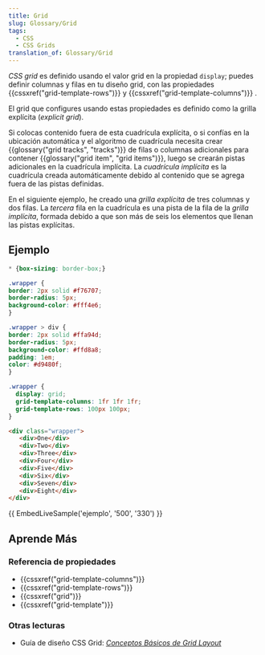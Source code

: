 ```yaml
---
title: Grid
slug: Glossary/Grid
tags:
  - CSS
  - CSS Grids
translation_of: Glossary/Grid
---
```


_CSS grid_ es definido usando el valor grid en la propiedad `display`; puedes definir columnas y filas en tu diseño grid, con las propiedades {{cssxref("grid-template-rows")}} y {{cssxref("grid-template-columns")}} .

El grid que configures usando estas propiedades es definido como la grilla explícita (_explicit grid_).

Si colocas contenido fuera de esta cuadrícula explícita, o si confías en la ubicación automática y el algoritmo de cuadrícula necesita crear {{glossary("grid tracks", "tracks")}} de filas o columnas adicionales para contener {{glossary("grid item", "grid items")}}, luego se crearán pistas adicionales en la cuadrícula implícita. La _cuadrícula implícita_ es la cuadrícula creada automáticamente debido al contenido que se agrega fuera de las pistas definidas.

En el siguiente ejemplo, he creado una _grilla explícita_ de tres columnas y dos filas. La _tercera_ fila en la cuadrícula es una pista de la fila de la _grilla implícita_, formada debido a que son más de seis los elementos que llenan las pistas explícitas.

## Ejemplo

```css hidden
* {box-sizing: border-box;}

.wrapper {
border: 2px solid #f76707;
border-radius: 5px;
background-color: #fff4e6;
}

.wrapper > div {
border: 2px solid #ffa94d;
border-radius: 5px;
background-color: #ffd8a8;
padding: 1em;
color: #d9480f;
}
```

```css
.wrapper {
  display: grid;
  grid-template-columns: 1fr 1fr 1fr;
  grid-template-rows: 100px 100px;
}
```

```html
<div class="wrapper">
   <div>One</div>
   <div>Two</div>
   <div>Three</div>
   <div>Four</div>
   <div>Five</div>
   <div>Six</div>
   <div>Seven</div>
   <div>Eight</div>
</div>
```

{{ EmbedLiveSample('ejemplo', '500', '330') }}

## Aprende Más

### Referencia de propiedades

- {{cssxref("grid-template-columns")}}
- {{cssxref("grid-template-rows")}}
- {{cssxref("grid")}}
- {{cssxref("grid-template")}}

### Otras lecturas

- Guía de diseño CSS Grid: _[Conceptos Básicos de Grid Layout](/en-US/docs/Web/CSS/CSS_Grid_Layout/Basic_Concepts_of_Grid_Layout)_

